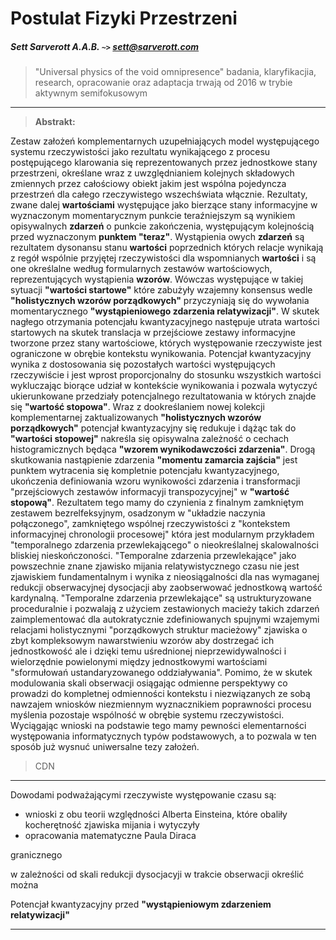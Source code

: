# Postulat Fizyki Przestrzeni 

##### Sett Sarverott A.A.B. `~>` sett@sarverott.com

> "Universal physics of the void omnipresence" badania, klaryfikacjia, research, opracowanie oraz adaptacja trwają od 2016 w trybie aktywnym semifokusowym 

---

> __Abstrakt:__

Zestaw założeń komplementarnych uzupełniających model występującego systemu rzeczywistości jako rezultatu wynikającego z procesu postępującego klarowania się reprezentowanych przez jednostkowe stany przestrzeni, określane wraz z uwzględnianiem kolejnych składowych zmiennych przez całościowy obiekt jakim jest wspólna pojedyncza przestrzeń dla całego rzeczywistego wszechświata włącznie. Rezultaty, zwane dalej **wartościami** występujące jako bierzące stany informacyjne w wyznaczonym momentarycznym punkcie teraźniejszym są wynikiem opisywalnych **zdarzeń** o punkcie zakończenia, występującym kolejnością przed wyznaczonym **punktem "teraz"**. Wystąpienia owych **zdarzeń** są rezultatem dysonansu stanu **wartości** poprzednich których relacje wynikają z regół wspólnie przyjętej rzeczywistości dla wspomnianych **wartości** i są one określalne według formularnych zestawów wartościowych, reprezentujących wystąpienia **wzorów**. Wówczas występujące w takiej sytuacji **"wartości startowe"** które zabużyły wzajemny konsensus wedle **"holistycznych wzorów porządkowych"** przyczyniają się do wywołania momentarycznego **"wystąpieniowego zdarzenia relatywizacji"**. W skutek nagłego otrzymania potencjału kwantyzacyjnego następuje utrata wartości startowych na skutek translacja w przejściowe zestawy informacyjne tworzone przez stany wartościowe, których występowanie rzeczywiste jest ograniczone w obrębie kontekstu wynikowania. Potencjał kwantyzacyjny wynika z dostosowania się pozostałych wartości występujących rzeczywiście i jest wprost proporcjonalny do stosunku wszystkich wartości wykluczając biorące udział w kontekście wynikowania i pozwala wytyczyć ukierunkowane przedziały potencjalnego rezultatowania w których znajde się **"wartość stopowa"**. Wraz z dookreślaniem nowej kolekcji komplementarnej zaktualizowanych **"holistycznych wzorów porządkowych"** potencjał kwantyzacyjny się redukuje i dążąc tak do **"wartości stopowej"** nakreśla się opisywalna zależność o cechach histogramicznych będąca **"wzorem wynikodawczości zdarzenia"**. Drogą skutkowania nastąpienie zdarzenia **"momentu zamarcia zajścia"** jest punktem wytracenia się kompletnie potencjału kwantyzacyjnego, ukończenia definiowania wzoru wynikowości zdarzenia i transformacji "przejściowych zestawów informacyji transpozycyjnej" w **"wartość stopową"**. Rezultatem tego mamy do czynienia z finalnym zamkniętym zestawem bezrelfeksyjnym, osadzonym w "układzie naczynia połączonego", zamkniętego wspólnej rzeczywistości z "kontekstem informacyjnej chronologii procesowej" która jest modularnym przykładem "temporalnego zdarzenia przewlekającego" o nieokreślalnej skalowalności bliskiej nieskończoności. "Temporalne zdarzenia przewlekające" jako powszechnie znane zjawisko mijania relatywistycznego czasu nie jest zjawiskiem fundamentalnym i wynika z nieosiągalności dla nas wymaganej redukcji obserwacyjnej dysocjacji aby zaobserwować jednostkową wartość kardynalną. "Temporalne zdarzenia przewlekające" są ustrukturyzowane proceduralnie i pozwalają z użyciem zestawionych macieży takich zdarzeń zaimplementować dla autokratycznie zdefiniowanych spujnymi wzajemymi relacjami holistycznymi "porządkowych struktur macieżowy" zjawiska o zbyt kompleksowym nawarstwieniu wzorów aby dostrzegać ich jednostkowość ale i dzięki temu uśrednionej nieprzewidywalności i wielorzędnie powielonymi między jednostkowymi wartościami "sformułowań ustandaryzowanego oddziaływania". Pomimo, że w skutek modulowania skali obserwacji osiągając odmienne perspektywy co prowadzi do kompletnej odmienności kontekstu i niezwiązanych ze sobą nawzajem wniosków niezmiennym wyznacznikiem poprawności procesu myślenia pozostaje wspólność w obrębie systemu rzeczywistości. Wyciągając wnioski na podstawie tego mamy pewności elementarności występowania informatycznych typów podstawowych, a to pozwala w ten sposób już wysnuć uniwersalne tezy założeń.

> CDN

---


Dowodami podważającymi rzeczywiste występowanie czasu są: 
 - wnioski z obu teorii względności Alberta Einsteina, które obaliły kocherętność zjawiska mijania i wytyczyły  
 - opracowania matematyczne Paula Diraca

granicznego

w zależności od skali redukcji dysocjacyji w trakcie obserwacji określić można 

Potencjał kwantyzacyjny przed **"wystąpieniowym zdarzeniem relatywizacji"** 
 
 
---
